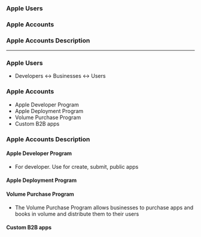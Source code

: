 ### Apple Users
### Apple Accounts
### Apple Accounts Description 

--------------------------------------------------

### Apple Users

* Developers <-> Businesses <-> Users

### Apple Accounts

* Apple Developer Program
* Apple Deployment Program
* Volume Purchase Program
* Custom B2B apps

### Apple Accounts Description 

#### Apple Developer Program
* For developer. Use for create, submit, public apps
  
#### Apple Deployment Program

#### Volume Purchase Program
  * The Volume Purchase Program allows businesses to purchase apps and books in volume and distribute them to their users

#### Custom B2B apps
